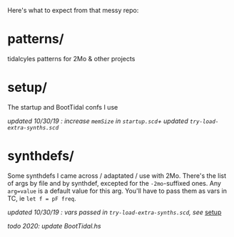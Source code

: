 Here's what to expect from that messy repo:

# patterns/
tidalcyles patterns for 2Mo &amp; other projects

# setup/
The startup and BootTidal confs I use 

_updated 10/30/19 : increase `memSize` in `startup.scd`+ updated `try-load-extra-synths.scd`_

# synthdefs/
Some synthdefs I came across / adaptated / use with 2Mo. There's the list of args by file and by synthdef, excepted for the `-2mo`-suffixed ones. Any `arg=value` is a default value for this arg. You'll have to pass them as vars in TC, ie `let f = pF freq`.

_updated 10/30/19 : vars passed in `try-load-extra-synths.scd`, see_ [setup](https://github.com/pierstu/tidalcycles/tree/master/setup)

_todo 2020: update BootTidal.hs_

